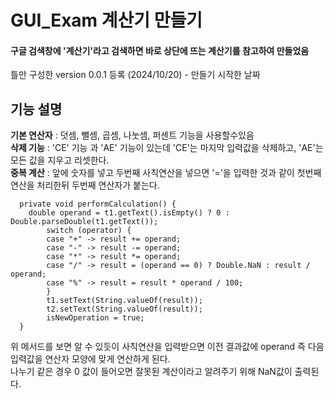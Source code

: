 # GUI_Exam 계산기 만들기<br>
#### 구글 검색창에 '계산기'라고 검색하면 바로 상단에 뜨는 계산기를 참고하여 만들었음<br>
틀만 구성한 version 0.0.1 등록 (2024/10/20) - 만들기 시작한 날짜

## 기능 설명<br>
**기본 연산자** : 덧셈, 뺄셈, 곱셈, 나눗셈, 퍼센트 기능을 사용할수있음<br>
**삭제 기능** : 'CE' 기능 과 'AE' 기능이 있는데 'CE'는 마지막 입력값을 삭제하고, 'AE'는 모든 값을 지우고 리셋한다.<br>
**중복 계산** : 앞에 숫자를 넣고 두번째 사칙연산을 넣으면 '='을 입력한 것과 같이 첫번째 연산을 처리한뒤 두번째 연산자가 붙는다.<br>
```
  private void performCalculation() {
    double operand = t1.getText().isEmpty() ? 0 : Double.parseDouble(t1.getText());
		switch (operator) {
		case "+" -> result += operand;
		case "-" -> result -= operand;
		case "*" -> result *= operand;
		case "/" -> result = (operand == 0) ? Double.NaN : result / operand;
		case "%" -> result = result * operand / 100;
		}
		t1.setText(String.valueOf(result));
		t2.setText(String.valueOf(result));
		isNewOperation = true;
  }
```
위 메서드를 보면 알 수 있듯이 사칙연산을 입력받으면 이전 결과값에 operand 즉 다음 입력값을 연산자 모양에 맞게 연산하게 된다.<br>
나누기 같은 경우 0 값이 들어오면 잘못된 계산이라고 알려주기 위해 NaN값이 출력된다.
